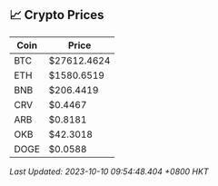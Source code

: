 ## 📈 Crypto Prices

| Coin | Price |
| ---- | ----- |
| BTC | $27612.4624 |
| ETH | $1580.6519 |
| BNB | $206.4419 |
| CRV | $0.4467 |
| ARB | $0.8181 |
| OKB | $42.3018 |
| DOGE | $0.0588 |

_Last Updated: 2023-10-10 09:54:48.404 +0800 HKT_
